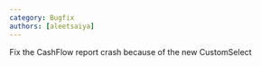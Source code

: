 ```yaml
---
category: Bugfix
authors: [aleetsaiya]
---
```


Fix the CashFlow report crash because of the new CustomSelect